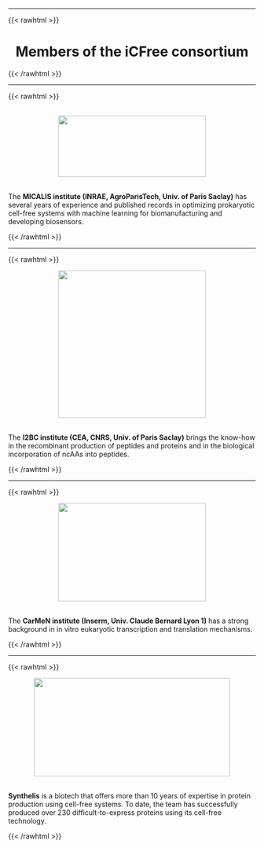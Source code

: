 #

---

{{< rawhtml >}}

<h1 align="center">Members of the iCFree consortium</h1>

{{< /rawhtml >}}

---


{{< rawhtml >}}

<br>

<center> <a href="https://www.micalis.fr/micalis_eng/Micalis-Institute"><img src="/img/micalis.png" width="300" height="125" /></a></center>

<br>

<p align="justify">

The <b>MICALIS institute (INRAE, AgroParisTech, Univ. of Paris Saclay)</b> has several years of experience and published records in optimizing prokaryotic cell-free systems with machine learning for biomanufacturing and developing biosensors.

</p>
{{< /rawhtml >}}

---

{{< rawhtml >}}
<center><a href="https://www.i2bc.paris-saclay.fr/"><img src="/img/i2bc.png" width="300" height="300" /></a></center>

<br>

<p align="justify">

The <b>I2BC institute (CEA, CNRS, Univ. of Paris Saclay)</b> brings the know-how in the recombinant production of peptides and proteins and in the biological incorporation of ncAAs into peptides.

</p>

{{< /rawhtml >}}

---

{{< rawhtml >}}
<center><a href="http://carmen.univ-lyon1.fr/"><img src="/img/carmen.png" width="300" height="200"/></a> </center>

<br>

<p align="justify">

The <b>CarMeN institute (Inserm, Univ. Claude Bernard Lyon 1)</b> has a strong background in in vitro eukaryotic transcription and translation mechanisms.

</p>

{{< /rawhtml >}}

---

{{< rawhtml >}}
<center><a href="https://www.synthelis.com/"><img src="/img/synthelis.png" width="400" height="200"/></a></center>

<br>

<p align="justify">

<b>Synthelis</b> is a biotech that offers more than 10 years of expertise in protein production using cell-free systems. To date, the team has successfully produced over 230 difficult-to-express proteins using its cell-free technology.

</p>

{{< /rawhtml >}}